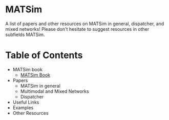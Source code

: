 # MATSim 

A list of papers and other resources on MATSim in general, dispatcher, and mixed networks! Please don't hesitate to suggest resources in other subfields MATSim.

# Table of Contents
- MATSim book
  - [MATSim Book](https://www.matsim.org/the-book)
- Papers
  - MATSim in general
  - Multimodal and Mixed Networks
  - Dispatcher
- Useful Links
- Examples
- Other Resources

